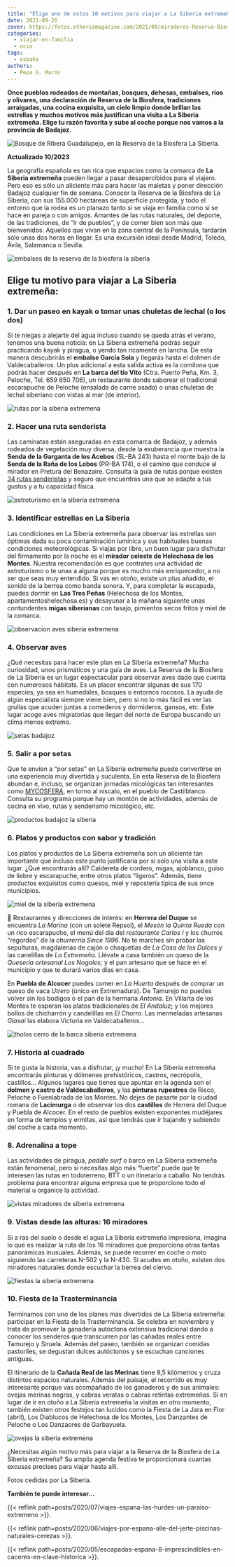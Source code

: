 ```yaml
---
title: "Elige uno de estos 10 motivos para viajar a La Siberia extremeña"
date: 2021-09-26
cover: https://fotos.etheriamagazine.com/2021/09/miradores-Reserva-Biosfera-La-Siberia.jpg
categories: 
  - viajar-en-familia
  - ocio
tags: 
  - españa
authors: 
  - Pepa G. Marín
---
```


**Once pueblos rodeados de montañas, bosques, dehesas, embalses, ríos y olivares, una 
declaración de Reserva de la Biosfera, tradiciones arraigadas, una cocina exquisita, un 
cielo limpio donde brillan las estrellas y muchos motivos más justifican una visita a La 
Siberia extremeña. Elige tu razón favorita y sube al coche porque nos vamos a la 
provincia de Badajoz.** 

![Bosque de Ribera Guadalupejo, en la Reserva de la Biosfera La Siberia.](https://fotos.etheriamagazine.com/2021/09/bosque-ribera-Reserva-Biosfera-La-Siberia.jpg "Bosque de Ribera Guadalupejo, en la Reserva de la Biosfera La Siberia.")

**Actualizado 10/2023** 

La geografía española es tan rica que espacios como la comarca de **La Siberia 
extremeña** pueden llegar a pasar desapercibidos para el viajero. Pero eso es sólo un 
aliciente más para hacer las maletas y poner dirección Badajoz cualquier fin de semana. 
Conocer la Reserva de la Biosfera de La Siberia, con sus 155.000 hectáreas de superficie 
protegida, y todo el entorno que la rodea es un planazo tanto si se viaja en familia 
como si se hace en pareja o con amigos. Amantes de las rutas naturales, del deporte, de 
las tradiciones, de “ir de pueblos”, y de comer bien son más que bienvenidos. Aquellos 
que vivan en la zona central de la Península, tardarán sólo unas dos horas en llegar. Es 
una excursión ideal desde Madrid, Toledo, Ávila, Salamanca o Sevilla. 

![embalses de la reserva de la biosfera la siberia](https://fotos.etheriamagazine.com/2021/09/kayak-Reserva-Biosfera-La-Siberia.jpg "En la Reserva de la Biosfera de La Siberia existen auténticos mares de interior.")

## Elige tu motivo para viajar a La Siberia extremeña:

### 1\. Dar un paseo en kayak o tomar unas chuletas de lechal (o los dos)

Si te niegas a alejarte del agua incluso cuando se queda atrás el verano, tenemos una 
buena noticia: en La Siberia extremeña podrás seguir practicando kayak y piragua, o 
yendo tan ricamente en lancha. De esta manera descubrirás el **embalse García Sola** y 
llegarás hasta el dolmen de Valdecaballeros. Un plus adicional a esta salida activa es 
la comilona que podrás hacer después en **La barca del tío Vito** (Ctra. Puerto Peña, 
Km. 3, Peloche, Tel. 659 650 706), un restaurante donde saborear el tradicional 
escarapuche de Peloche (ensalada de carne asada) o unas chuletas de lechal siberiano con 
vistas al mar (de interior). 

![rutas por la siberia extremena](https://fotos.etheriamagazine.com/2021/09/senderismo-Reserva-Biosfera-La-Siberia.jpg "Los ecosistemas son tan variados en La Siberia que cada ruta es un descubrimiento.")

### 2\. Hacer una ruta senderista

Las caminatas están aseguradas en esta comarca de Badajoz, y además rodeados de 
vegetación muy diversa, desde la exuberancia que muestra la **Senda de la Garganta de 
los Acebos** (SL-BA 243) hasta el monte bajo de la **Senda de la Raña de los Lobos** 
(PR-BA 174), o el camino que conduce al mirador en Pretura del Benazaire. Consulta la 
guía de rutas porque existen [34 rutas 
senderistas](https://turismolasiberia.juntaex.es/senderismo) y seguro que encuentras una 
que se adapte a tus gustos y a tu capacidad física. 

![astroturismo en la siberia extremena](https://fotos.etheriamagazine.com/2021/09/Reserva-Biosfera-La-Siberia-astroturismo.jpg "Al caer la noche el espectáculo está en el cielo.")

### 3\. Identificar estrellas en La Siberia

Las condiciones en La Siberia extremeña para observar las estrellas son óptimas dada su 
poca contaminación lumínica y sus habituales buenas condiciones meteorológicas. Si 
viajas por libre, un buen lugar para disfrutar del firmamento por la noche es el 
**mirador celeste de Helechosa de los Montes**. Nuestra recomendación es que contrates 
una actividad de astroturismo o te unas a alguna porque es mucho más enriquecedor, a no 
ser que seas muy entendido. Si vas en otoño, existe un plus añadido, el sonido de la 
berrea como banda sonora. Y, para completar la escapada, puedes dormir en **Las Tres 
Peñas** (Helechosa de los Montes, apartamentoshelechosa.es) y desayunar a la mañana 
siguiente unas contundentes **migas siberianas** con tasajo, pimientos secos fritos y 
miel de la comarca. 

![observacion aves siberia extremena](https://fotos.etheriamagazine.com/2021/09/observar-aves-Reserva-Biosfera-La-Siberia.jpg "Observar aves, una actividad para toda la familia en la Reserva de la Biosfera La Siberia")

### 4\. Observar aves

¿Qué necesitas para hacer este plan en La Siberia extremeña? Mucha curiosidad, unos 
prismáticos y una guía de aves. La Reserva de la Biosfera de La Siberia es un lugar 
espectacular para observar aves dado que cuenta con numerosos hábitats. Es un placer 
encontrar algunas de sus 170 especies, ya sea en humedales, bosques o entornos rocosos. 
La ayuda de algún especialista siempre viene bien, pero si no lo más fácil es ver las 
grullas que acuden juntas a comederos y dormideros, gansos, etc. Este lugar acoge aves 
migratorias que llegan del norte de Europa buscando un clima menos extremo. 

![setas badajoz](https://fotos.etheriamagazine.com/2021/09/coger-setas.jpg "Las setas son las protagonistas del otoño.")

### 5\. Salir a por setas

Que te envíen a “por setas” en La Siberia extremeña puede convertirse en una experiencia 
muy divertida y suculenta. En esta Reserva de la Biosfera abundan e, incluso, se 
organizan jornadas micológicas tan interesantes como 
[MYCOSFERA](http://www.mycosfera.es/), en torno al níscalo, en el pueblo de 
Castilblanco. Consulta su programa porque hay un montón de actividades, además de cocina 
en vivo, rutas y senderismo micológico, etc. 

![productos badajoz la siberia](https://fotos.etheriamagazine.com/2021/09/productos-La-Siberia-extremena.jpg "Quesos, embutido, miel, repostería... el pícnic perfecto.")

### 6\. Platos y productos con sabor y tradición

Los platos y productos de La Siberia extremeña son un aliciente tan importante que 
incluso este punto justificaría por sí solo una visita a este lugar. ¿Qué encontrarás 
allí? Caldereta de cordero, migas, ajoblanco, guiso de liebre y escarapuche, entre otros 
platos “ligeros”. Además, tiene productos exquisitos como quesos, miel y repostería 
típica de sus once municipios. 

![miel de la siberia extremena](https://fotos.etheriamagazine.com/2021/09/miel-Reserva-Biosfera-La-Siberia.jpg "La Siberia extremeña es uno de los mayores lugares de producción de miel.")

📌 Restaurantes y direcciones de interés: en **Herrera del Duque** se encuentra _La 
Marina_ (con un solete Repsol), el _Mesón la Quinta Rueda_ con un rico escarapuche, el 
menú del día del _restaurante Carlos I_ y los churros “regordos” de la _churrerría Since 
1996_. No te marches sin probar las sepulturas, magdalenas de cajón o chaquetías de _La 
Casa de los Dulces_ y las canelillas de _La Extremeña._ Llévate a casa también un queso 
de la _Quesería artesanal Los Nogales_; y el pan artesano que se hace en el municipio y 
que te durará varios días en casa. 

En **Puebla de Alcocer** puedes comer en _La Huerta_ después de comprar un queso de vaca 
_Utrero_ (único en Extremadura). De Tamurejo no puedes volver sin los bodigos o el pan 
de la hermana _Antonia_. En Villarta de los Montes te esperan los platos tradicionales 
de _El Andaluz_**;** y los mejores bollos de chicharrón y candelillas en _El Chorro_. 
Las mermeladas artesanas _Glasai_ las elabora Victoria en Valdecaballeros… 

![tholos cerro de la barca siberia extremena](https://fotos.etheriamagazine.com/2021/09/ruta-historica-La-Siberia-extremena.jpg "Tholos del Cerro de la Barca.")

### 7\. Historia al cuadrado

Si te gusta la historia, vas a disfrutar, ¡y mucho! En La Siberia extremeña encontrarás 
pinturas y dólmenes prehistóricos, castros, necrópolis, castillos… Algunos lugares que 
tienes que apuntar en la agenda son el **dolmen y castro de Valdecaballeros**, y las 
**pinturas rupestres** de Risco, Peloche o Fuenlabrada de los Montes. No dejes de 
pasarte por la ciudad romana de **Lacimurga** o de observar los dos **castillos** de 
Herrera del Duque y Puebla de Alcocer. En el resto de pueblos existen exponentes 
mudéjares en forma de templos y ermitas, así que tendrás que ir bajando y subiendo del 
coche a cada momento. 

### 8\. Adrenalina a tope

Las actividades de piragua, _paddle surf_ o barco en La Siberia extremeña están 
fenomenal, pero si necesitas algo más “fuerte” puede que te interesen las rutas en 
todoterreno, BTT o un itinerario a caballo. No tendrás problema para encontrar alguna 
empresa que te proporcione todo el material u organice la actividad. 

![vistas miradores de siberia extremena](https://fotos.etheriamagazine.com/2021/09/miradores-Reserva-Biosfera-La-Siberia.jpg "Los miradores de La Siberia extremeña regalan bellísimas panorámicas.")

### 9\. Vistas desde las alturas: 16 miradores

Si a ras del suelo o desde el agua La Siberia extremeña impresiona, imagina lo que es 
realizar la ruta de los 16 miradores que proporciona otras tantas panorámicas inusuales. 
Además, se puede recorrer en coche o moto siguiendo las carreteras N-502 y la N-430. Si 
acudes en otoño, existen dos miradores naturales donde escuchar la berrea del ciervo. 

![fiestas la siberia extremena](https://fotos.etheriamagazine.com/2021/09/Fiestas-la-Siberia-extremena.jpg "Las tradiciones en La Siberia extremeña están muy arraigadas.")

### 10\. Fiesta de la Trasterminancia

Terminamos con uno de los planes más divertidos de La Siberia extremeña: participar en 
la Fiesta de la Trasterminancia. Se celebra en noviembre y trata de promover la 
ganadería autóctona extensiva tradicional dando a conocer los senderos que transcurren 
por las cañadas reales entre Tamurejo y Siruela. Además del paseo, también se organizan 
comidas pastoriles, se degustan dulces autóctonos y se escuchan canciones antiguas. 

El itinerario de la **Cañada Real de las Merinas** tiene 9,5 kilómetros y cruza 
distintos espacios naturales. Además del paisaje, el recorrido es muy interesante porque 
vas acompañado de los ganaderos y de sus animales: ovejas merinas negras, y cabras 
veratas o cabras retintas extremeñas. Si en lugar de ir en otoño a La Siberia extremeña 
la visitas en otro momento, también existen otros festejos tan lucidos como la Fiesta de 
La Jara en Flor (abril), Los Diablucos de Helechosa de los Montes, Los Danzantes de 
Peloche o Los Danzaores de Garbayuela. 

![ovejas la siberia extremena](https://fotos.etheriamagazine.com/2021/09/ovejas-reserva-biosfera-La-Siberia.jpg "Ovejas en La Siberia extremeña.")

¿Necesitas algún motivo más para viajar a la Reserva de la Biosfera de La Siberia 
extremeña? Su amplia agenda festiva te proporcionará cuantas excusas precises para 
viajar hasta allí. 

Fotos cedidas por La Siberia. 

**También te puede interesar…** 

{{< reflink path=posts/2020/07/viajes-espana-las-hurdes-un-paraiso-extremeno >}}. 

{{< reflink 
path=posts/2020/06/viajes-por-espana-alle-del-jerte-piscinas-naturales-cerezas >}}. 

{{< reflink 
path=posts/2020/05/escapadas-espana-8-imprescindibles-en-caceres-en-clave-historica >}}.
